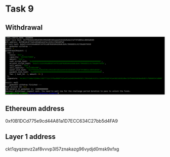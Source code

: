 # Task 9

## Withdrawal
![](withdrawal.png)

## Ethereum address
0xf0B1DCd775e9cd44A81a1D7ECC634C27bb5d4FA9

## Layer 1 address
ckt1qyqzmvz2af8vvvp3l57znakazg96vydjd0msk9xfxg